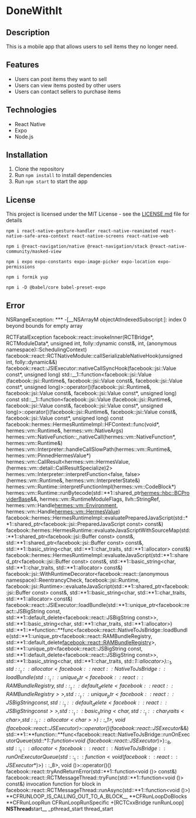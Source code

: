 # DoneWithIt

## Description

This is a mobile app that allows users to sell items they no longer need.

## Features

- Users can post items they want to sell
- Users can view items posted by other users
- Users can contact sellers to purchase items

## Technologies

- React Native
- Expo
- Node.js

## Installation

1. Clone the repository
2. Run `npm install` to install dependencies
3. Run `npm start` to start the app

## License

This project is licensed under the MIT License - see the [LICENSE.md](LICENSE.md) file for details

    npm i react-native-gesture-handler react-native-reanimated react-native-safe-area-context react-native-screens react-native-web

    npm i @react-navigation/native @react-navigation/stack @react-native-community/masked-view

    npm i expo expo-constants expo-image-picker expo-location expo-permissions

    npm i formik yup

    npm i -D @babel/core babel-preset-expo

## Error

NSRangeException: \*\*\* -[__NSArrayM objectAtIndexedSubscript:]: index 0 beyond bounds for empty array

RCTFatalException
facebook::react::invokeInner(RCTBridge*, RCTModuleData*, unsigned int, folly::dynamic const&, int, (anonymous namespace)::SchedulingContext)
facebook::react::RCTNativeModule::callSerializableNativeHook(unsigned int, folly::dynamic&&)
facebook::react::JSIExecutor::nativeCallSyncHook(facebook::jsi::Value const*, unsigned long)
std::\_\_1::function<facebook::jsi::Value (facebook::jsi::Runtime&, facebook::jsi::Value const&, facebook::jsi::Value const*, unsigned long)>::operator()(facebook::jsi::Runtime&, facebook::jsi::Value const&, facebook::jsi::Value const*, unsigned long) const
std::\_\_1::function<facebook::jsi::Value (facebook::jsi::Runtime&, facebook::jsi::Value const&, facebook::jsi::Value const*, unsigned long)>::operator()(facebook::jsi::Runtime&, facebook::jsi::Value const&, facebook::jsi::Value const*, unsigned long) const
facebook::hermes::HermesRuntimeImpl::HFContext::func(void*, hermes::vm::Runtime&, hermes::vm::NativeArgs)
hermes::vm::NativeFunction::\_nativeCall(hermes::vm::NativeFunction*, hermes::vm::Runtime&)
hermes::vm::Interpreter::handleCallSlowPath(hermes::vm::Runtime&, hermes::vm::PinnedHermesValue*)
hermes::vm::CallResult<hermes::vm::HermesValue, (hermes::vm::detail::CallResultSpecialize)2> hermes::vm::Interpreter::interpretFunction<false, false>(hermes::vm::Runtime&, hermes::vm::InterpreterState&)
hermes::vm::Runtime::interpretFunctionImpl(hermes::vm::CodeBlock*)
hermes::vm::Runtime::runBytecode(std::**1::shared_ptr<hermes::hbc::BCProviderBase>&&, hermes::vm::RuntimeModuleFlags, llvh::StringRef, hermes::vm::Handle<hermes::vm::Environment>, hermes::vm::Handle<hermes::vm::HermesValue>)
facebook::hermes::HermesRuntimeImpl::evaluatePreparedJavaScript(std::**1::shared_ptr<facebook::jsi::PreparedJavaScript const> const&)
facebook::hermes::HermesRuntime::evaluateJavaScriptWithSourceMap(std::**1::shared_ptr<facebook::jsi::Buffer const> const&, std::**1::shared_ptr<facebook::jsi::Buffer const> const&, std::**1::basic_string<char, std::**1::char_traits<char>, std::**1::allocator<char>> const&)
facebook::hermes::HermesRuntimeImpl::evaluateJavaScript(std::**1::shared_ptr<facebook::jsi::Buffer const> const&, std::**1::basic_string<char, std::**1::char_traits<char>, std::**1::allocator<char>> const&)
facebook::jsi::WithRuntimeDecorator<facebook::react::(anonymous namespace)::ReentrancyCheck, facebook::jsi::Runtime, facebook::jsi::Runtime>::evaluateJavaScript(std::**1::shared_ptr<facebook::jsi::Buffer const> const&, std::**1::basic_string<char, std::**1::char_traits<char>, std::**1::allocator<char>> const&)
facebook::react::JSIExecutor::loadBundle(std::**1::unique_ptr<facebook::react::JSBigString const, std::**1::default_delete<facebook::react::JSBigString const>>, std::**1::basic_string<char, std::**1::char_traits<char>, std::**1::allocator<char>>)
std::**1::**function::**func<facebook::react::NativeToJsBridge::loadBundle(std::**1::unique_ptr<facebook::react::RAMBundleRegistry, std::**1::default_delete<facebook::react::RAMBundleRegistry>>, std::**1::unique_ptr<facebook::react::JSBigString const, std::**1::default_delete<facebook::react::JSBigString const>>, std::**1::basic_string<char, std::**1::char_traits<char>, std::**1::allocator<char>>)::$_1, std::__1::allocator<facebook::react::NativeToJsBridge::loadBundle(std::__1::unique_ptr<facebook::react::RAMBundleRegistry, std::__1::default_delete<facebook::react::RAMBundleRegistry>>, std::__1::unique_ptr<facebook::react::JSBigString const, std::__1::default_delete<facebook::react::JSBigString const>>, std::__1::basic_string<char, std::__1::char_traits<char>, std::__1::allocator<char>>)::$\_1>, void (facebook::react::JSExecutor*)>::operator()(facebook::react::JSExecutor*&&)
std::**1::**function::**func<facebook::react::NativeToJsBridge::runOnExecutorQueue(std::**1::function<void (facebook::react::JSExecutor*)>)::$_8, std::__1::allocator<facebook::react::NativeToJsBridge::runOnExecutorQueue(std::__1::function<void (facebook::react::JSExecutor*)>)::$\_8>, void ()>::operator()()
facebook::react::tryAndReturnError(std::**1::function<void ()> const&)
facebook::react::RCTMessageThread::tryFunc(std::**1::function<void ()> const&)
invocation function for block in facebook::react::RCTMessageThread::runAsync(std::**1::function<void ()>)
**CFRUNLOOP_IS_CALLING_OUT_TO_A_BLOCK\_\_
**CFRunLoopDoBlocks
**CFRunLoopRun
CFRunLoopRunSpecific +[RCTCxxBridge runRunLoop]
**NSThread**start\_\_
\_pthread_start
thread_start
